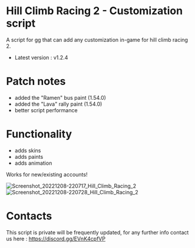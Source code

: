 # Hill Climb Racing 2 - Customization script
A script for gg that can add any customization in-game for hill climb racing 2.

* Latest version : v1.2.4

# Patch notes
* added the "Ramen" bus paint (1.54.0)
* added the "Lava" rally paint (1.54.0)
* better script performance

# Functionality
- adds skins
- adds paints
- adds animation

Works for new/existing accounts!

![Screenshot_20221208-220717_Hill_Climb_Racing_2](https://user-images.githubusercontent.com/41923731/206568576-5b462840-85a3-4ac6-9088-35418dc37e6c.jpg)
![Screenshot_20221208-220728_Hill_Climb_Racing_2](https://user-images.githubusercontent.com/41923731/206568618-59d6aeab-7c39-4136-a328-6f1310055754.jpg)

# Contacts
This script is private will be frequently updated, for any further info contact us here :
https://discord.gg/EVnK4cpfVP
